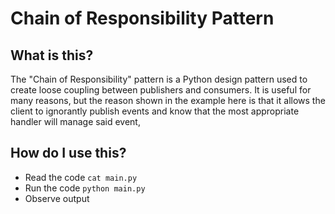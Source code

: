 # Chain of Responsibility Pattern

## What is this?

The "Chain of Responsibility" pattern is a Python design pattern used to create loose coupling between publishers and consumers. It is useful for many reasons, but the reason shown in the example here is that it allows the client to ignorantly publish events and know that the most appropriate handler will manage said event, 

## How do I use this?

- Read the code `cat main.py`
- Run the code `python main.py`
- Observe output 